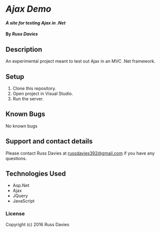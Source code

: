 # _Ajax Demo_

#### _A site for testing Ajax in .Net_

#### By _**Russ Davies**_

## Description
An experimental project meant to test out Ajax in an MVC .Net framework.

## Setup

 1. Clone this repository.
 2. Open project in Visual Studio.
 3. Run the server.

## Known Bugs
No known bugs

## Support and contact details
Please contact Russ Davies at russdavies392@gmail.com if you have any questions.

## Technologies Used
* Asp.Net
* Ajax
* JQuery
* JavaScript


### License
Copyright (c) 2016 Russ Davies

